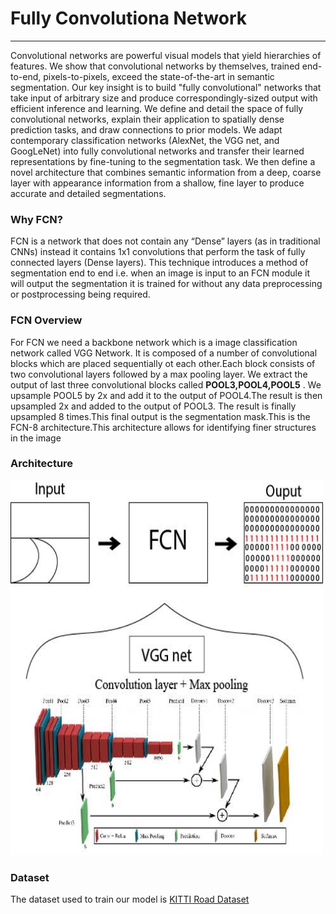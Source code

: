 
# Fully Convolutiona Network #
---

Convolutional networks are powerful visual models that yield hierarchies of features. We show that convolutional networks by themselves, trained end-to-end, pixels-to-pixels, exceed the state-of-the-art in semantic segmentation. Our key insight is to build "fully convolutional" networks that take input of arbitrary size and produce correspondingly-sized output with efficient inference and learning. We define and detail the space of fully convolutional networks, explain their application to spatially dense prediction tasks, and draw connections to prior models. We adapt contemporary classification networks (AlexNet, the VGG net, and GoogLeNet) into fully convolutional networks and transfer their learned representations by fine-tuning to the segmentation task. We then define a novel architecture that combines semantic information from a deep, coarse layer with appearance information from a shallow, fine layer to produce accurate and detailed segmentations.

### Why FCN? ###

FCN is a network that does not contain any “Dense” layers (as in traditional CNNs) instead it contains 1x1 convolutions that perform the task of fully connected layers (Dense layers). This technique introduces a method of segmentation end to end
i.e. when an image is input to an FCN module it will output the segmentation it is trained for without any data preprocessing or postprocessing being required.

### FCN Overview ###

For FCN we need a backbone network which is a image classification network called VGG Network. It is composed of a number of convolutional blocks which are placed sequentially ot each other.Each block consists of two convolutional layers followed by a max pooling layer. We extract the output of last three convolutional blocks called **POOL3,POOL4,POOL5** .
We upsample POOL5 by 2x and add it to the output of POOL4.The result is then upsampled 2x and added to the output of POOL3. The result is finally upsampled 8 times.This final output is the segmentation mask.This is the FCN-8 architecture.This architecture allows for identifying finer structures in the image

### Architecture ###
<img src="../images_architecture/FCN.jpg" width="500" height="600">

### Dataset ###

The dataset used to train our model is [KITTI Road Dataset](http://www.cvlibs.net/datasets/kitti/)
<!-- <p>Convolutional networks are powerful visual models that yield hierarchies of features. We show that convolutional networks by themselves, trained end-to-end, pixels-to-pixels, exceed the state-of-the-art in semantic segmentation. Our key insight is to build "fully convolutional" networks that take input of arbitrary size and produce correspondingly-sized output with efficient inference and learning. We define and detail the space of fully convolutional networks, explain their application to spatially dense prediction tasks, and draw connections to prior models. We adapt contemporary classification networks (AlexNet, the VGG net, and GoogLeNet) into fully convolutional networks and transfer their learned representations by fine-tuning to the segmentation task. We then define a novel architecture that combines semantic information from a deep, coarse layer with appearance information from a shallow, fine layer to produce accurate and detailed segmentations.</p> -->
